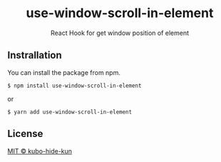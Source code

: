 <h1 align="center">
  use-window-scroll-in-element
</h1>

<p align="center">
  React Hook for get window position of element
</p>

## Instrallation

You can install the package from npm.

```
$ npm install use-window-scroll-in-element
```

or

```
$ yarn add use-window-scroll-in-element
```

## License

[MIT © kubo-hide-kun](./LICENSE)
